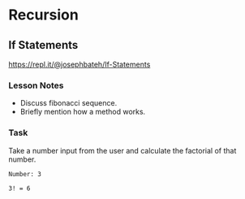 # Recursion

## If Statements

https://repl.it/@josephbateh/If-Statements

### Lesson Notes

- Discuss fibonacci sequence.
- Briefly mention how a method works.

### Task

Take a number input from the user and calculate the factorial of that number.

```
Number: 3

3! = 6
```